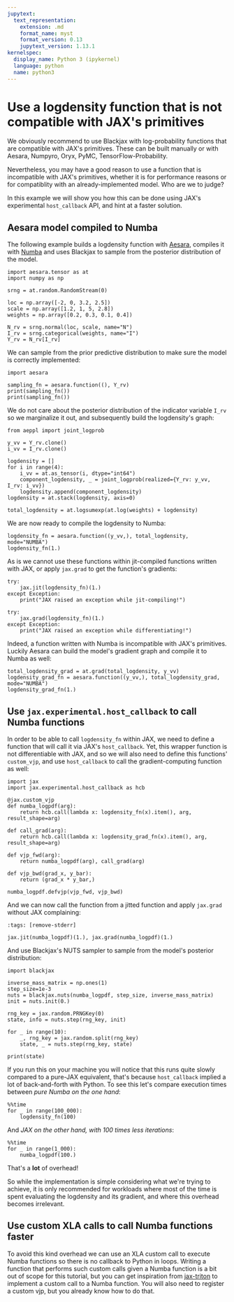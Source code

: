 ```yaml
---
jupytext:
  text_representation:
    extension: .md
    format_name: myst
    format_version: 0.13
    jupytext_version: 1.13.1
kernelspec:
  display_name: Python 3 (ipykernel)
  language: python
  name: python3
---
```


# Use a logdensity function that is not compatible with JAX's primitives


We obviously recommend to use Blackjax with log-probability functions that are compatible with JAX's primitives. These can be built manually or with Aesara, Numpyro, Oryx, PyMC, TensorFlow-Probability.

Nevertheless, you may have a good reason to use a function that is incompatible with JAX's primitives, whether it is for performance reasons or for compatiblity with an already-implemented model. Who are we to judge?

In this example we will show you how this can be done using JAX's experimental `host_callback` API, and hint at a faster solution.

## Aesara model compiled to Numba

The following example builds a logdensity function with [Aesara](https://github.com/aesara-devs/aesara), compiles it with [Numba](https://numba.pydata.org/) and uses Blackjax to sample from the posterior distribution of the model.

```{code-cell} python
import aesara.tensor as at
import numpy as np

srng = at.random.RandomStream(0)

loc = np.array([-2, 0, 3.2, 2.5])
scale = np.array([1.2, 1, 5, 2.8])
weights = np.array([0.2, 0.3, 0.1, 0.4])

N_rv = srng.normal(loc, scale, name="N")
I_rv = srng.categorical(weights, name="I")
Y_rv = N_rv[I_rv]
```

We can sample from the prior predictive distribution to make sure the model is correctly implemented:

```{code-cell} python
import aesara

sampling_fn = aesara.function((), Y_rv)
print(sampling_fn())
print(sampling_fn())
```

We do not care about the posterior distribution of the indicator variable `I_rv` so we marginalize it out, and subsequently build the logdensity's graph:

```{code-cell} python
from aeppl import joint_logprob

y_vv = Y_rv.clone()
i_vv = I_rv.clone()

logdensity = []
for i in range(4):
    i_vv = at.as_tensor(i, dtype="int64")
    component_logdensity, _ = joint_logprob(realized={Y_rv: y_vv, I_rv: i_vv})
    logdensity.append(component_logdensity)
logdensity = at.stack(logdensity, axis=0)

total_logdensity = at.logsumexp(at.log(weights) + logdensity)
```

We are now ready to compile the logdensity to Numba:

```{code-cell} python
logdensity_fn = aesara.function((y_vv,), total_logdensity, mode="NUMBA")
logdensity_fn(1.)
```

As is we cannot use these functions within jit-compiled functions written with JAX, or apply `jax.grad` to get the function's gradients:

```{code-cell} python
try:
    jax.jit(logdensity_fn)(1.)
except Exception:
    print("JAX raised an exception while jit-compiling!")

try:
    jax.grad(logdensity_fn)(1.)
except Exception:
    print("JAX raised an exception while differentiating!")
```

Indeed, a function written with Numba is incompatible with JAX's primitives. Luckily Aesara can build the model's gradient graph and compile it to Numba as well:

```{code-cell} python
total_logdensity_grad = at.grad(total_logdensity, y_vv)
logdensity_grad_fn = aesara.function((y_vv,), total_logdensity_grad, mode="NUMBA")
logdensity_grad_fn(1.)
```

## Use `jax.experimental.host_callback` to call Numba functions

In order to be able to call `logdensity_fn` within JAX, we need to define a function that will call it via JAX's `host_callback`. Yet, this wrapper function is not differentiable with JAX, and so we will also need to define this functions' `custom_vjp`, and use `host_callback` to call the gradient-computing function as well:

```{code-cell} python
import jax
import jax.experimental.host_callback as hcb

@jax.custom_vjp
def numba_logpdf(arg):
    return hcb.call(lambda x: logdensity_fn(x).item(), arg, result_shape=arg)

def call_grad(arg):
    return hcb.call(lambda x: logdensity_grad_fn(x).item(), arg, result_shape=arg)

def vjp_fwd(arg):
    return numba_logpdf(arg), call_grad(arg)

def vjp_bwd(grad_x, y_bar):
    return (grad_x * y_bar,)

numba_logpdf.defvjp(vjp_fwd, vjp_bwd)
```

And we can now call the function from a jitted function and apply `jax.grad` without JAX complaining:

```{code-cell} python
:tags: [remove-stderr]

jax.jit(numba_logpdf)(1.), jax.grad(numba_logpdf)(1.)
```

And use Blackjax's NUTS sampler to sample from the model's posterior distribution:

```{code-cell} python
import blackjax

inverse_mass_matrix = np.ones(1)
step_size=1e-3
nuts = blackjax.nuts(numba_logpdf, step_size, inverse_mass_matrix)
init = nuts.init(0.)

rng_key = jax.random.PRNGKey(0)
state, info = nuts.step(rng_key, init)

for _ in range(10):
    _, rng_key = jax.random.split(rng_key)
    state, _ = nuts.step(rng_key, state)

print(state)
```

If you run this on your machine you will notice that this runs quite slowly compared to a pure-JAX equivalent, that's because `host_callback` implied a lot of back-and-forth with Python. To see this let's compare execution times between *pure Numba on the one hand*:

```{code-cell} python
%%time
for _ in range(100_000):
    logdensity_fn(100)
```

And *JAX on the other hand, with 100 times less iterations*:

```{code-cell} python
%%time
for _ in range(1_000):
    numba_logpdf(100.)
```

That's a **lot** of overhead!

So while the implementation is simple considering what we're trying to achieve, it is only recommended for workloads where most of the time is spent evaluating the logdensity and its gradient, and where this overhead becomes irrelevant.


## Use custom XLA calls to call Numba functions faster


To avoid this kind overhead we can use an XLA custom call to execute Numba functions so there is no callback to Python in loops. Writing a function that performs such custom calls given a Numba function is a bit out of scope for this tutorial, but you can get inspiration from [jax-triton](https://github.com/jax-ml/jax-triton/blob/main/jax_triton/triton_call.py) to implement a custom call to a Numba function. You will also need to register a custom vjp, but you already know how to do that.
